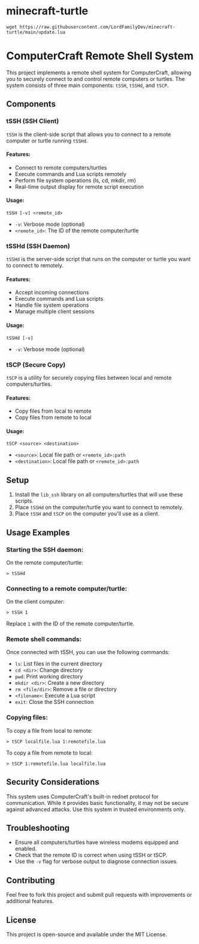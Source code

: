 # minecraft-turtle

`wget https://raw.githubusercontent.com/LordFamilyDev/minecraft-turtle/main/update.lua`


# ComputerCraft Remote Shell System

This project implements a remote shell system for ComputerCraft, allowing you to securely connect to and control remote computers or turtles. The system consists of three main components: `tSSH`, `tSSHd`, and `tSCP`.

## Components

### tSSH (SSH Client)

`tSSH` is the client-side script that allows you to connect to a remote computer or turtle running `tSSHd`.

#### Features:
- Connect to remote computers/turtles
- Execute commands and Lua scripts remotely
- Perform file system operations (ls, cd, mkdir, rm)
- Real-time output display for remote script execution

#### Usage:
```
tSSH [-v] <remote_id>
```
- `-v`: Verbose mode (optional)
- `<remote_id>`: The ID of the remote computer/turtle

### tSSHd (SSH Daemon)

`tSSHd` is the server-side script that runs on the computer or turtle you want to connect to remotely.

#### Features:
- Accept incoming connections
- Execute commands and Lua scripts
- Handle file system operations
- Manage multiple client sessions

#### Usage:
```
tSSHd [-v]
```
- `-v`: Verbose mode (optional)

### tSCP (Secure Copy)

`tSCP` is a utility for securely copying files between local and remote computers/turtles.

#### Features:
- Copy files from local to remote
- Copy files from remote to local

#### Usage:
```
tSCP <source> <destination>
```
- `<source>`: Local file path or `<remote_id>:path`
- `<destination>`: Local file path or `<remote_id>:path`

## Setup

1. Install the `lib_ssh` library on all computers/turtles that will use these scripts.
2. Place `tSSHd` on the computer/turtle you want to connect to remotely.
3. Place `tSSH` and `tSCP` on the computer you'll use as a client.

## Usage Examples

### Starting the SSH daemon:
On the remote computer/turtle:
```
> tSSHd
```

### Connecting to a remote computer/turtle:
On the client computer:
```
> tSSH 1
```
Replace `1` with the ID of the remote computer/turtle.

### Remote shell commands:
Once connected with tSSH, you can use the following commands:
- `ls`: List files in the current directory
- `cd <dir>`: Change directory
- `pwd`: Print working directory
- `mkdir <dir>`: Create a new directory
- `rm <file/dir>`: Remove a file or directory
- `<filename>`: Execute a Lua script
- `exit`: Close the SSH connection

### Copying files:
To copy a file from local to remote:
```
> tSCP localfile.lua 1:remotefile.lua
```

To copy a file from remote to local:
```
> tSCP 1:remotefile.lua localfile.lua
```

## Security Considerations

This system uses ComputerCraft's built-in rednet protocol for communication. While it provides basic functionality, it may not be secure against advanced attacks. Use this system in trusted environments only.

## Troubleshooting

- Ensure all computers/turtles have wireless modems equipped and enabled.
- Check that the remote ID is correct when using tSSH or tSCP.
- Use the `-v` flag for verbose output to diagnose connection issues.

## Contributing

Feel free to fork this project and submit pull requests with improvements or additional features.

## License

This project is open-source and available under the MIT License.